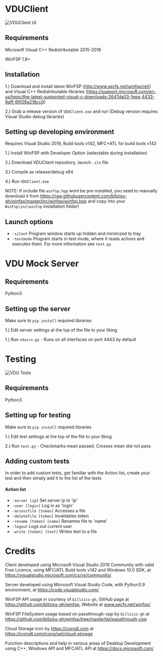 # VDUClient

![VDUClient UI](https://i.imgur.com/wLT9izo.png)

## Requirements
Microsoft Visual C++ Redistributable 2015-2019

WinFSP 1.8+

## Installation

1.) Download and install latest WinFSP (http://www.secfs.net/winfsp/rel/) and Visual C++  Redistributable libraries (https://support.microsoft.com/en-us/topic/the-latest-supported-visual-c-downloads-2647da03-1eea-4433-9aff-95f26a218cc0)

2.) Grab a release version of `VDUClient.exe` and run (Debug version requires Visual Studio debug libraries)

## Setting up developing environment
Requires Visual Studio 2019, Build tools v142, MFC+ATL for build tools v142

1.) Install WinFSP with Developer Option (selectable during installation)

2.) Download VDUClient repository, launch `.sln` file

3.) Compile as release/debug x64

4.) Run `VDUClient.exe`

NOTE: If  include file `winfsp.hpp` wont be pre-installed, you need to manually download it from https://raw.githubusercontent.com/billziss-gh/winfsp/master/inc/winfsp/winfsp.hpp and copy into your `WinFsp\inc\winfsp` installation folder!

## Launch options
- `-silent`       Program window starts up hidden and minimized to tray
- `-testmode`     Program starts in test mode, where it reads actions and executes them. For more information see `test.py`

# VDU Mock Server

## Requirements
Python3

## Setting up the server
Make sure to `pip install` required libraries

1.) Edit server settings at the top of the file to your liking

1.) Run `vdusrv.py` - Runs on all interfaces on port 4443 by default

# Testing

![VDU Tests](https://i.imgur.com/poxPXVv.png)

## Requirements
Python3

## Setting up for testing
Make sure to `pip install` required libraries

1.) Edit test settings at the top of the file to your liking

2.) Run `test.py` - Checkmarks mean passed, Crosses mean did not pass

## Adding custom tests
In order to add custom tests, get familiar with the Action list, create your test and then simply add it to the list of the tests
#### Action list
- `-server [ip]`              Set server ip to 'ip'
- `-user [login]`             Log in as 'login'
- `-accessfile [token]`       Accesses a file
- `-deletefile [token]`       Invalidates token
- `-rename [token] [name]`    Renames file to 'name'
- `-logout`                   Logs out current user
- `-write [token] [text]`     Writes text to a file

# Credits
Client developed using Microsoft Visual Studio 2019 Community with valid Free Licence, using MFC/ATL Build tools v142 and Windows 10.0 SDK, at https://visualstudio.microsoft.com/cs/vs/community/

Server developed using Microsoft Visual Studio Code, with Python3.9 environment, at https://code.visualstudio.com/

WinFSP API usage in courtesy of `billziss-gh`, GitHub page at https://github.com/billziss-gh/winfsp, Website at www.secfs.net/winfsp/

WinFSP FileSystem usage based on passthrough-cpp by `billziss-gh` at https://github.com/billziss-gh/winfsp/tree/master/tst/passthrough-cpp

Cloud Storage icon by https://icons8.com at https://icons8.com/icons/set/cloud-storage

Function descriptions and help in various areas of Desktop Development using C++, Windows API and MFC/ATL API at https://docs.microsoft.com/
